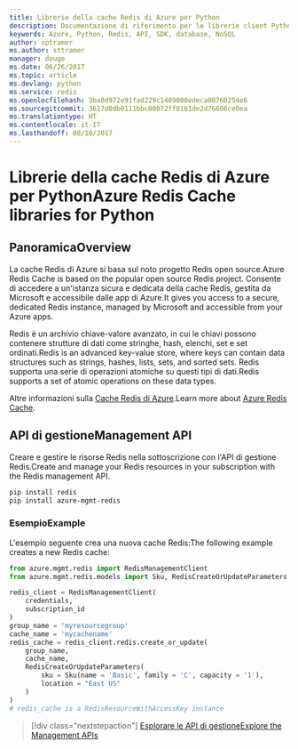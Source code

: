 ```yaml
---
title: Librerie della cache Redis di Azure per Python
description: Documentazione di riferimento per le librerie client Python per la cache Redis
keywords: Azure, Python, Redis, API, SDK, database, NoSQL
author: sptramer
ms.author: sttramer
manager: douge
ms.date: 06/26/2017
ms.topic: article
ms.devlang: python
ms.service: redis
ms.openlocfilehash: 3ba8d972e91fad229c1489800edeca08760254e6
ms.sourcegitcommit: 3617d0db0111bbc00072ff8161de2d76606ce0ea
ms.translationtype: HT
ms.contentlocale: it-IT
ms.lasthandoff: 08/18/2017
---
```

# <a name="azure-redis-cache-libraries-for-python"></a><span data-ttu-id="d7195-104">Librerie della cache Redis di Azure per Python</span><span class="sxs-lookup"><span data-stu-id="d7195-104">Azure Redis Cache libraries for Python</span></span>

## <a name="overview"></a><span data-ttu-id="d7195-105">Panoramica</span><span class="sxs-lookup"><span data-stu-id="d7195-105">Overview</span></span>

<span data-ttu-id="d7195-106">La cache Redis di Azure si basa sul noto progetto Redis open source.</span><span class="sxs-lookup"><span data-stu-id="d7195-106">Azure Redis Cache is based on the popular open source Redis project.</span></span> <span data-ttu-id="d7195-107">Consente di accedere a un'istanza sicura e dedicata della cache Redis, gestita da Microsoft e accessibile dalle app di Azure.</span><span class="sxs-lookup"><span data-stu-id="d7195-107">It gives you access to a secure, dedicated Redis instance, managed by Microsoft and accessible from your Azure apps.</span></span>

<span data-ttu-id="d7195-108">Redis è un archivio chiave-valore avanzato, in cui le chiavi possono contenere strutture di dati come stringhe, hash, elenchi, set e set ordinati.</span><span class="sxs-lookup"><span data-stu-id="d7195-108">Redis is an advanced key-value store, where keys can contain data structures such as strings, hashes, lists, sets, and sorted sets.</span></span> <span data-ttu-id="d7195-109">Redis supporta una serie di operazioni atomiche su questi tipi di dati.</span><span class="sxs-lookup"><span data-stu-id="d7195-109">Redis supports a set of atomic operations on these data types.</span></span>

<span data-ttu-id="d7195-110">Altre informazioni sulla [Cache Redis di Azure](https://docs.microsoft.com/azure/redis-cache/).</span><span class="sxs-lookup"><span data-stu-id="d7195-110">Learn more about [Azure Redis Cache](https://docs.microsoft.com/azure/redis-cache/).</span></span>

## <a name="management-api"></a><span data-ttu-id="d7195-111">API di gestione</span><span class="sxs-lookup"><span data-stu-id="d7195-111">Management API</span></span>

<span data-ttu-id="d7195-112">Creare e gestire le risorse Redis nella sottoscrizione con l'API di gestione Redis.</span><span class="sxs-lookup"><span data-stu-id="d7195-112">Create and manage your Redis resources in your subscription with the Redis management API.</span></span>

```bash
pip install redis
pip install azure-mgmt-redis
```

### <a name="example"></a><span data-ttu-id="d7195-113">Esempio</span><span class="sxs-lookup"><span data-stu-id="d7195-113">Example</span></span>

<span data-ttu-id="d7195-114">L'esempio seguente crea una nuova cache Redis:</span><span class="sxs-lookup"><span data-stu-id="d7195-114">The following example creates a new Redis cache:</span></span>

```python
from azure.mgmt.redis import RedisManagementClient
from azure.mgmt.redis.models import Sku, RedisCreateOrUpdateParameters

redis_client = RedisManagementClient(
    credentials,
    subscription_id
)
group_name = 'myresourcegroup'
cache_name = 'mycachename'
redis_cache = redis_client.redis.create_or_update(
    group_name,
    cache_name,
    RedisCreateOrUpdateParameters(
        sku = Sku(name = 'Basic', family = 'C', capacity = '1'),
        location = "East US"
    )
)
# redis_cache is a RedisResourceWithAccessKey instance
```

> [!div class="nextstepaction"]
> [<span data-ttu-id="d7195-115">Esplorare le API di gestione</span><span class="sxs-lookup"><span data-stu-id="d7195-115">Explore the Management APIs</span></span>](/python/api/overview/azure/redis/managementlibrary)

